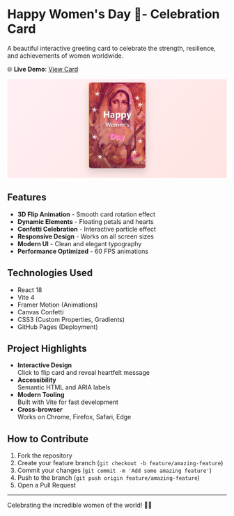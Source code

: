 # Happy Women's Day 💐- Celebration Card

A beautiful interactive greeting card to celebrate the strength, resilience, and achievements of women worldwide.

🌐 **Live Demo**: [View Card](https://mannatgupta146.github.io/Happy-Women-Day/)

![Card Preview](./src/assets/ss.png)
 
## Features

- **3D Flip Animation** - Smooth card rotation effect
- **Dynamic Elements** - Floating petals and hearts
- **Confetti Celebration** - Interactive particle effect
- **Responsive Design** - Works on all screen sizes
- **Modern UI** - Clean and elegant typography
- **Performance Optimized** - 60 FPS animations

## Technologies Used

- React 18
- Vite 4
- Framer Motion (Animations)
- Canvas Confetti
- CSS3 (Custom Properties, Gradients)
- GitHub Pages (Deployment)

## Project Highlights

- **Interactive Design**  
  Click to flip card and reveal heartfelt message
- **Accessibility**  
  Semantic HTML and ARIA labels
- **Modern Tooling**  
  Built with Vite for fast development
- **Cross-browser**  
  Works on Chrome, Firefox, Safari, Edge

## How to Contribute

1. Fork the repository
2. Create your feature branch (`git checkout -b feature/amazing-feature`)
3. Commit your changes (`git commit -m 'Add some amazing feature'`)
4. Push to the branch (`git push origin feature/amazing-feature`)
5. Open a Pull Request


---
 
Celebrating the incredible women of the world! 🎀🌸 